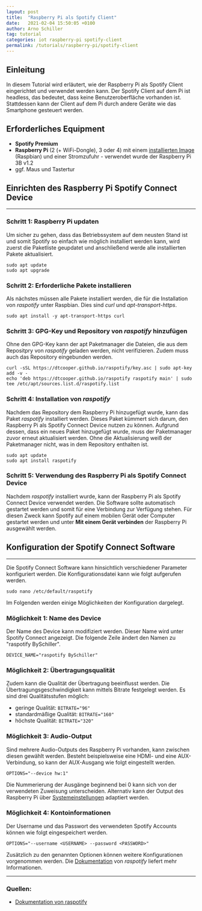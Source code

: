 ```yaml
---
layout: post
title:  "Raspberry Pi als Spotify Client"
date:   2021-02-04 15:50:05 +0100
author: Arno Schiller
tag: tutorial 
categories: iot raspberry-pi spotify-client 
permalink: /tutorials/raspberry-pi/spotify-client 
---
```


## Einleitung
In diesem Tutorial wird erläutert, wie der Raspberry Pi als Spotify Client eingerichtet und verwendet werden kann. Der Spotify Client auf dem Pi ist headless, das bedeutet, dass keine Benutzeroberfläche vorhanden ist. Stattdessen kann der Client auf dem Pi durch andere Geräte wie das Smartphone gesteuert werden. 

## Erforderliches Equipment 
- **Spotify Premium** 
- **Raspberry Pi** (2 (+ WiFi-Dongle), 3 oder 4) mit einem [installierten Image](https://www.raspberrypi.org/software/) (Raspbian) und einer Stromzufuhr - verwendet wurde der Raspberry Pi 3B v1.2 
- ggf. Maus und Tastertur

## Einrichten des Raspberry Pi Spotify Connect Device 
---
### Schritt 1: Raspberry Pi updaten
Um sicher zu gehen, dass das Betriebssystem auf dem neusten Stand ist und somit Spotify so einfach wie möglich installiert werden kann, wird zuerst die Paketliste geupdatet und anschließend werde alle installierten Pakete aktualisiert. 
```
sudo apt update
sudo apt upgrade
```

### Schritt 2: Erforderliche Pakete installieren 
Als nächstes müssen alle Pakete installiert werden, die für die Installation von *raspotify* unter Raspbian. Dies sind *curl* und  *apt-transport-https*. 
```
sudo apt install -y apt-transport-https curl
```

### Schritt 3: GPG-Key und Repository von *raspotify* hinzufügen
Ohne den GPG-Key kann der apt Paketmanager die Dateien, die aus dem Repositpry von *raspotify* geladen werden, nicht verifizieren. Zudem muss auch das Repository eingebunden werden.   
```
curl -sSL https://dtcooper.github.io/raspotify/key.asc | sudo apt-key add -v -
echo 'deb https://dtcooper.github.io/raspotify raspotify main' | sudo tee /etc/apt/sources.list.d/raspotify.list
```

### Schritt 4: Installation von *raspotify* 
Nachdem das Repository dem Raspberry Pi hinzugefügt wurde, kann das Paket *raspotify* installiert werden. Dieses Paket kümmert sich darum, den Raspberry Pi als Spotify Connect Device nutzen zu können.
Aufgrund dessen, dass ein neues Paket hinzugefügt wurde, muss der Paketmanager zuvor erneut aktualisiert werden. Ohne die Aktualisierung weiß der Paketmanager nicht, was in dem Repository enthalten ist. 
```
sudo apt update
sudo apt install raspotify
```

### Schritt 5: Verwendung des Raspberry Pi als Spotify Connect Device
Nachdem *raspotify* installiert wurde, kann der Raspberry Pi als Spotify Connect Device verwendet werden. Die Software sollte automatisch gestartet werden und somit für eine Verbindung zur Verfügung stehen. 
Für diesen Zweck kann Spotify auf einem mobilen Gerät oder Computer gestartet werden und unter **Mit einem Gerät verbinden** der Raspberry Pi ausgewählt werden. 

## Konfiguration der Spotify Connect Software 
---
Die Spotify Connect Software kann hinsichtlich verschiedener Parameter konfiguriert werden. Die Konfigurationsdatei kann wie folgt aufgerufen werden. 
```
sudo nano /etc/default/raspotify
```
Im Folgenden werden einige Möglichkeiten der Konfiguration dargelegt. 
### Möglichkeit 1: Name des Device
Der Name des Device kann modifiziert werden. Dieser Name wird unter Spotify Connect angezeigt. Die folgende Zeile ändert den Namen zu "raspotify BySchiller".  
```
DEVICE_NAME="raspotify BySchiller"
```

### Möglichkeit 2: Übertragungsqualität 
Zudem kann die Qualität der Übertragung beeinflusst werden. Die Übertragungsgeschwindigkeit kann mittels Bitrate festgelegt werden. Es sind drei Qualitätsstufen möglich:
- geringe Qualität: ```BITRATE="96"```
- standardmäßige Qualität: ```BITRATE="160"```
- höchste Qualität: ```BITRATE="320"```

### Möglichkeit 3: Audio-Output
Sind mehrere Audio-Outputs des Raspberry Pi vorhanden, kann zwischen diesen gewählt werden. Besteht beispielsweise eine HDMI- und eine AUX-Verbindung, so kann der AUX-Ausgang wie folgt eingestellt werden.  
```
OPTIONS="--device hw:1"
```
Die Nummerierung der Ausgänge beginnend bei 0 kann sich von der verwendeten Zuweisung unterscheiden. Alternativ kann der Output des Raspberry Pi über [Systemeinstellungen](https://www.raspberrypi.org/documentation/configuration/audio-config.md) adaptiert werden.

### Möglichkeit 4: Kontoinformationen
Der Username und das Passwort des verwendeten Spotify Accounts können wie folgt eingespeichert werden.
```
OPTIONS="--username <USERNAME> --password <PASSWORD>"
``` 


Zusätzlich zu den genannten Optionen können weitere Konfigurationen vorgenommen werden. Die [Dokumentation](https://dtcooper.github.io/raspotify/) von *raspotify* liefert mehr Informationen.


---
### Quellen:
- [Dokumentation von raspotify](https://dtcooper.github.io/raspotify/)